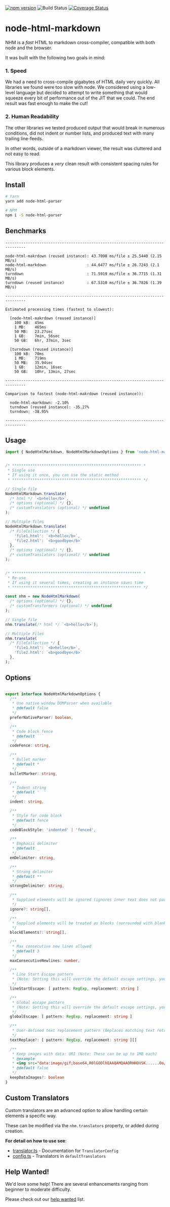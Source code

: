 [![npm version](https://badge.fury.io/js/node-html-markdown.svg)](https://badge.fury.io/js/ts-patch)
![Build Status](https://github.com/crosstype/node-html-markdown/workflows/Build%20(CI)/badge.svg)
[![Coverage Status](https://coveralls.io/repos/github/crosstype/node-html-markdown/badge.svg?branch=master)](https://coveralls.io/github/crosstype/node-html-markdown?branch=master)

# node-html-markdown

NHM is a _fast_ HTML to markdown cross-compiler, compatible with both node and the browser.

It was built with the following two goals in mind:

### 1. Speed

We had a need to cross-compile gigabytes of HTML daily very quickly. All libraries we found were too slow with node. 
We considered using a low-level language but decided to attempt to write something that would squeeze every bit
of performance out of the JIT that we could. The end result was fast enough to make the cut!

### 2. Human Readability

The other libraries we tested produced output that would break in numerous conditions, did not indent or number lists, 
and produced text with many trailing line-feeds.
 
In other words, outside of a markdown viewer, the result was cluttered and not easy to read.

This library produces a _very_ clean result with consistent spacing rules for various block elements.

## Install

```sh
# Yarn
yarn add node-html-parser

# NPM
npm i -S node-html-parser
```

## Benchmarks
```
-------------------------------------------------------------------------------

node-html-makrdown (reused instance): 43.7098 ms/file ± 25.5440 (2.15 MB/s)
node-html-markdown                  : 44.6477 ms/file ± 26.7243 (2.1 MB/s)
turndown                            : 71.5919 ms/file ± 36.7715 (1.31 MB/s)
turndown (reused instance)          : 67.5310 ms/file ± 36.7826 (1.39 MB/s)

-------------------------------------------------------------------------------

Estimated processing times (fastest to slowest):

  [node-html-makrdown (reused instance)]
    100 kB:  45ms
    1 MB:    465ms
    50 MB:   23.27sec
    1 GB:    7min, 56sec
    50 GB:   6hr, 37min, 3sec

  [turndown (reused instance)]
    100 kB:  70ms
    1 MB:    719ms
    50 MB:   35.94sec
    1 GB:    12min, 16sec
    50 GB:   10hr, 13min, 27sec

-------------------------------------------------------------------------------

Comparison to fastest (node-html-makrdown (reused instance)):

  node-html-markdown: -2.10%
  turndown (reused instance): -35.27%
  turndown: -38.95%

-------------------------------------------------------------------------------
```

## Usage

```ts
import { NodeHtmlMarkdown, NodeHtmlMarkdownOptions } from 'node-html-markdown'


/* ********************************************************* *
 * Single use
 * If using it once, you can use the static method
 * ********************************************************* */

// Single file
NodeHtmlMarkdown.translate(
  /* html */ `<b>hello</b>`, 
  /* options (optional) */ {}, 
  /* customTranslators (optional) */ undefined
);

// Multiple files
NodeHtmlMarkdown.translate(
  /* FileCollection */ { 
    'file1.html': `<b>hello</b>`, 
    'file2.html': `<b>goodbye</b>` 
  }, 
  /* options (optional) */ {}, 
  /* customTranslators (optional) */ undefined
);


/* ********************************************************* *
 * Re-use
 * If using it several times, creating an instance saves time
 * ********************************************************* */

const nhm = new NodeHtmlMarkdown(
  /* options (optional) */ {}, 
  /* customTransformers (optional) */ undefined
);

// Single file
nhm.translate(/* html */ `<b>hello</b>`);

// Multiple Files
nhm.translate(
  /* FileCollection */ { 
    'file1.html': `<b>hello</b>`, 
    'file2.html': `<b>goodbye</b>` 
  }, 
);
```

## Options

```ts

export interface NodeHtmlMarkdownOptions {
  /**
   * Use native window DOMParser when available
   * @default false
   */
  preferNativeParser: boolean,

  /**
   * Code block fence
   * @default ```
   */
  codeFence: string,

  /**
   * Bullet marker
   * @default *
   */
  bulletMarker: string,

  /**
   * Indent string
   * @default '  '
   */
  indent: string,

  /**
   * Style for code block
   * @default fence
   */
  codeBlockStyle: 'indented' | 'fenced',

  /**
   * Emphasis delimiter
   * @default _
   */
  emDelimiter: string,

  /**
   * Strong delimiter
   * @default **
   */
  strongDelimiter: string,

  /**
   * Supplied elements will be ignored (ignores inner text does not parse children)
   */
  ignore?: string[],

  /**
   * Supplied elements will be treated as blocks (surrounded with blank lines)
   */
  blockElements?: string[],

  /**
   * Max consecutive new lines allowed
   * @default 3
   */
  maxConsecutiveNewlines: number,

  /**
   * Line Start Escape pattern
   * (Note: Setting this will override the default escape settings, you might want to use textReplace option instead)
   */
  lineStartEscape: [ pattern: RegExp, replacement: string ]

  /**
   * Global escape pattern
   * (Note: Setting this will override the default escape settings, you might want to use replaceText option instead)
   */
  globalEscape: [ pattern: RegExp, replacement: string ]

  /**
   * User-defined text replacement pattern (Replaces matching text retrieved from nodes)
   */
  textReplace?: [ pattern: RegExp, replacement: string ][]

  /**
   * Keep images with data: URI (Note: These can be up to 1MB each)
   * @example
   * <img src="data:image/gif;base64,R0lGODlhEAAQAMQAAORHHOVSK......0o/">
   * @default false
   */
  keepDataImages?: boolean
}
```

## Custom Translators

Custom translators are an advanced option to allow handling certain elements a specific way.

These can be modified via the `nhm.translators` property, or added during creation.

__For detail on how to use see__:

- [translator.ts](https://github.com/crosstype/node-html-markdown/blob/master/src/translator.ts) - Documentation for `TranslatorConfig`
- [config.ts](https://github.com/crosstype/node-html-markdown/blob/master/src/config.ts) - Translators in `defaultTranslators`

## Help Wanted!

We'd love some help! There are several enhancements ranging from beginner to moderate difficulty.

Please check out our [help wanted](https://github.com/crosstype/node-html-markdown/issues?q=is%3Aissue+is%3Aopen+label%3A%22help+wanted%22) list.
